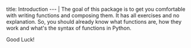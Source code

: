 title: Introduction
--- |
  The goal of this package is to get you comfortable with writing functions and composing them. It has all exercises and no explanation. So, you should already know what functions are, how they work and what's the syntax of functions in Python.

  Good Luck!
